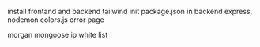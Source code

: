 install frontand and backend
tailwind
init package.json in backend
express, nodemon
colors.js
error page


morgan
mongoose ip white list